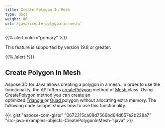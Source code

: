 ```yaml
---
title: Create Polygon In Mesh
type: docs
weight: 80
url: /java/create-polygon-in-mesh/
---
```


{{% alert color="primary" %}} 

This feature is supported by version 19.8 or greater.

{{% /alert %}} 
## **Create Polygon In Mesh**
Aspose.3D for Java allows creating a polygon in a mesh. In order to use the functionality, the API offers [createPolygon](https://apireference.aspose.com/java/3d/com.aspose.threed/Mesh#createPolygon-int-int-int-) method of [Mesh ](https://apireference.aspose.com/java/3d/com.aspose.threed/Mesh)class. Using CreatePolygon method you can create an optimized [Triangle ](https://apireference.aspose.com/java/3d/com.aspose.threed/Mesh#createPolygon-int-int-int-)or [Quad ](https://apireference.aspose.com/java/3d/com.aspose.threed/Mesh#createPolygon-int-int-int-int-)polygon without allocating extra memory. The following code snippet shows how to use this functionality. 



{{< gist "aspose-com-gists" "0672215ca08d7566bd64d657e2b228a7" "src-java-examples-objects-CreatePolygonInMesh-1.java" >}}
